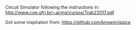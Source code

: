 Circuit Simulator following the instructions in: http://www.coe.ufrj.br/~acmq/cursos/Trab22017.pdf

Got some inspiration from: https://github.com/knowm/jspice
